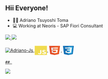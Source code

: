 ## Hii Everyone!

- 🙍‍♂️ Adriano Tsuyoshi Toma
- 💻 Working at Neoris - SAP Fiori Consultant

<div>
  <a href="https://github.com/Tsuyoushi">
  <img height="170em" src="https://github-readme-stats.vercel.app/api?username=Tsuyoushi&show_icons=true&theme=dracula&include_all_commits=true&count_private=true"/>
  <img height="170em" src="https://github-readme-stats.vercel.app/api/top-langs/?username=Tsuyoushi&layout=compact&langs_count=7&theme=dracula"/>
</div>
<div style="display: inline_block"><br>
  <img align="center" alt="Adriano-Js" height="30" width="30" src="https://sap.github.io/ui5-webcomponents/assets/images/logo.png">
  <img align="center" alt="Adriano-Ts" height="30" width="40" src="https://raw.githubusercontent.com/devicons/devicon/master/icons/javascript/javascript-plain.svg">
  <img align="center" alt="Adriano-HTML" height="30" width="40" src="https://raw.githubusercontent.com/devicons/devicon/master/icons/html5/html5-original.svg">
  <img align="center" alt="Adriano-CSS" height="30" width="40" src="https://raw.githubusercontent.com/devicons/devicon/master/icons/css3/css3-original.svg">
</div>

    ## 
  
  <a href="https://www.linkedin.com/in/adriano-tsuyoshi-toma-505365b0" target="_blank"><img src="https://img.shields.io/badge/-LinkedIn-%230077B5?style=for-the-badge&logo=linkedin&logoColor=white" target="_blank"></a> 

